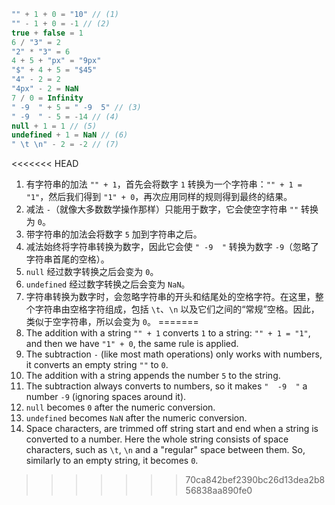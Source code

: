 
```js no-beautify
"" + 1 + 0 = "10" // (1)
"" - 1 + 0 = -1 // (2)
true + false = 1
6 / "3" = 2
"2" * "3" = 6
4 + 5 + "px" = "9px"
"$" + 4 + 5 = "$45"
"4" - 2 = 2
"4px" - 2 = NaN
7 / 0 = Infinity
" -9  " + 5 = " -9  5" // (3)
" -9  " - 5 = -14 // (4)
null + 1 = 1 // (5)
undefined + 1 = NaN // (6)
" \t \n" - 2 = -2 // (7)
```

<<<<<<< HEAD
1. 有字符串的加法 `"" + 1`，首先会将数字 `1` 转换为一个字符串：`"" + 1 = "1"`，然后我们得到 `"1" + 0`，再次应用同样的规则得到最终的结果。
2. 减法 `-`（就像大多数数学操作那样）只能用于数字，它会使空字符串 `""` 转换为 `0`。
3. 带字符串的加法会将数字 `5` 加到字符串之后。
4. 减法始终将字符串转换为数字，因此它会使 `" -9  "` 转换为数字 `-9`（忽略了字符串首尾的空格）。
5. `null` 经过数字转换之后会变为 `0`。
6. `undefined` 经过数字转换之后会变为 `NaN`。
7. 字符串转换为数字时，会忽略字符串的开头和结尾处的空格字符。在这里，整个字符串由空格字符组成，包括 `\t`、`\n` 以及它们之间的“常规”空格。因此，类似于空字符串，所以会变为 `0`。
=======
1. The addition with a string `"" + 1` converts `1` to a string: `"" + 1 = "1"`, and then we have `"1" + 0`, the same rule is applied.
2. The subtraction `-` (like most math operations) only works with numbers, it converts an empty string `""` to `0`.
3. The addition with a string appends the number `5` to the string.
4. The subtraction always converts to numbers, so it makes `"  -9  "` a number `-9` (ignoring spaces around it).
5. `null` becomes `0` after the numeric conversion.
6. `undefined` becomes `NaN` after the numeric conversion.
7. Space characters, are trimmed off string start and end when a string is converted to a number. Here the whole string consists of space characters, such as `\t`, `\n` and a "regular" space between them. So, similarly to an empty string, it becomes `0`.
>>>>>>> 70ca842bef2390bc26d13dea2b856838aa890fe0
